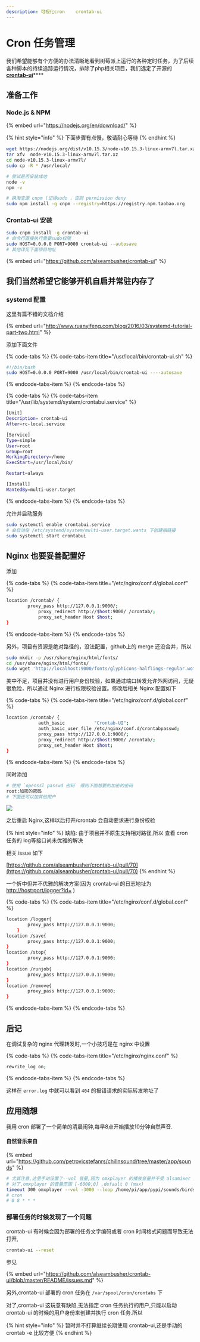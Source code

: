 ```yaml
---
description: 可视化cron    crontab-ui
---
```


# Cron 任务管理

我们希望能够有个方便的办法清晰地看到树莓派上运行的各种定时任务，为了后续各种脚本的持续追踪运行情况，排除了php相关项目，我们选定了开源的 [**crontab-ui**](https://github.com/alseambusher/crontab-ui)\*\*\*\*

## 准备工作

### Node.js & NPM

{% embed url="https://nodejs.org/en/download/" %}

{% hint style="info" %}
下面步骤有点慢，敬请耐心等待
{% endhint %}

```bash
wget https://nodejs.org/dist/v10.15.3/node-v10.15.3-linux-armv7l.tar.xz
tar xfv  node-v10.15.3-linux-armv7l.tar.xz
cd node-v10.15.3-linux-armv7l/
sudo cp -R * /usr/local/

# 尝试是否安装成功
node -v
npm -v

# 换淘宝源 cnpm (记得sudo ，否则 permission deny
sudo npm install -g cnpm --registry=https://registry.npm.taobao.org
```

### Crontab-ui 安装

```bash
sudo cnpm install -g crontab-ui
# 命令行直接执行需要sudo权限
sudo HOST=0.0.0.0 PORT=9000 crontab-ui --autosave
# 其他详见下面项目地址
```

{% embed url="https://github.com/alseambusher/crontab-ui" %}

## 我们当然希望它能够开机自启并常驻内存了

### systemd 配置

这里有篇不错的文档介绍

{% embed url="http://www.ruanyifeng.com/blog/2016/03/systemd-tutorial-part-two.html" %}

添加下面文件

{% code-tabs %}
{% code-tabs-item title="/usr/local/bin/crontab-ui.sh" %}
```bash
#!/bin/bash
sudo HOST=0.0.0.0 PORT=9000 /usr/local/bin/crontab-ui ----autosave
```
{% endcode-tabs-item %}
{% endcode-tabs %}

{% code-tabs %}
{% code-tabs-item title="/usr/lib/systemd/system/crontabui.service" %}
```bash
[Unit]
Description= crontab-ui
After=rc-local.service

[Service]
Type=simple
User=root
Group=root
WorkingDirectory=/home
ExecStart=/usr/local/bin/

Restart=always

[Install]
WantedBy=multi-user.target
```
{% endcode-tabs-item %}
{% endcode-tabs %}

允许并启动服务

```bash
sudo systemctl enable crontabui.service
# 会自动在 /etc/systemd/system/multi-user.target.wants 下创建相链接
sudo systemctl start crontabui
```

## Nginx 也要妥善配置好

添加

{% code-tabs %}
{% code-tabs-item title="/etc/nginx/conf.d/global.conf" %}
```bash
location /crontab/ {
		proxy_pass http://127.0.0.1:9000/;
    		proxy_redirect http://$host:9000/ /crontab/;
    		proxy_set_header Host $host;
}
```
{% endcode-tabs-item %}
{% endcode-tabs %}

另外，项目有资源是绝对路径的，没法配置，github上的 merge 还没合并，所以

```bash
sudo mkdir -p /usr/share/nginx/html/fonts/
cd /usr/share/nginx/html/fonts/
sudo wget 'http://localhost:9000/fonts/glyphicons-halflings-regular.woff2'
```

美中不足，项目并没有进行用户身份校验，如果通过端口转发允许外网访问，无疑很危险，所以通过 Nginx 进行权限校验设置。修改后相关 Nginx 配置如下

{% code-tabs %}
{% code-tabs-item title="/etc/nginx/conf.d/global.conf" %}
```bash
location /crontab/ {
		    auth_basic           "Crontab-UI";
    		auth_basic_user_file /etc/nginx/conf.d/crontabpasswd;
		    proxy_pass http://127.0.0.1:9000/;
    		proxy_redirect http://$host:9000/ /crontab/;
    		proxy_set_header Host $host;
}
```
{% endcode-tabs-item %}
{% endcode-tabs %}

同时添加

```bash
# 使用 `openssl passwd 密码` 得到下面想要的加密的密码
root:加密的密码
# 下面还可以加其他用户
```

![](.gitbook/assets/qq20190408-015336-2x.png)

之后重启 Nginx,这样以后打开/crontab 会自动要求进行身份校验

{% hint style="info" %}
缺陷: 由于项目并不原生支持相对路径,所以 查看 cron 任务的 log等接口尚未优雅的解决

相关 issue 如下

[https://github.com/alseambusher/crontab-ui/pull/70](https://github.com/alseambusher/crontab-ui/pull/70)
{% endhint %}

一个折中但并不优雅的解决方案\(因为 crontab-ui 的日志地址为 [http://host:port/logger?id=](http://192.168.199.200:9000/logger?id=2vDdZaJCzCUKLQIH) \)

{% code-tabs %}
{% code-tabs-item title="/etc/nginx/conf.d/global.conf" %}
```bash
location /logger{
		proxy_pass http://127.0.0.1:9000;
	}
location /save{
		proxy_pass http://127.0.0.1:9000;
}
location /stop{
		proxy_pass http://127.0.0.1:9000;
}
location /runjob{
		proxy_pass http://127.0.0.1:9000;
}
location /remove{
		proxy_pass http://127.0.0.1:9000;
}
```
{% endcode-tabs-item %}
{% endcode-tabs %}



## 后记

在调试复杂的 nginx 代理转发时,一个小技巧是在 nginx 中设置

{% code-tabs %}
{% code-tabs-item title="/etc/nginx/nginx.conf" %}
```bash
rewrite_log on;
```
{% endcode-tabs-item %}
{% endcode-tabs %}

这样在 `error.log` 中就可以看到 `404` 的报错请求的实际转发地址了

## 应用随想

我用 cron 部署了一个简单的清晨闹钟,每早8点开始播放10分钟自然声音.

#### 自然音乐来自 

{% embed url="https://github.com/petrovicstefanrs/chillnsound/tree/master/app/sounds" %}

```bash
# 尤其注意,这里手动设置了--vol 音量,因为 omxplayer 的播放音量并不受 alsamixer 控制
# 对了,omxplayer 的音量范围 [-6000,0] ,default 0 (max)
timeout 300 omxplayer --vol -3000 --loop /home/pi/app/pypi/sounds/birds.mp3
# cron
# 0 8 * * *
```

### 部署任务的时候发现了一个问题

crontab-ui 有时候会因为部署的任务文字编码或者 cron 时间格式问题而导致无法打开,

```bash
crontab-ui --reset
```

参见

{% embed url="https://github.com/alseambusher/crontab-ui/blob/master/README/issues.md" %}

另外,crontab-ui 部署的 cron 任务在 `/var/spool/cron/crontabs` 下

对了,crontab-ui 这玩意有缺陷,无法指定 cron 任务执行的用户,只能以启动 crontab-ui 的时候的用户身份来创建并执行 cron 任务.所以

{% hint style="info" %}
暂时并不打算继续长期使用 crontab-ui,还是手动的 crontab -e 比较方便
{% endhint %}

